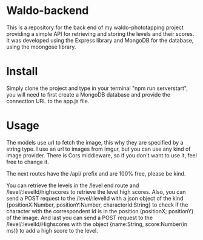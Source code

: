 # Waldo-backend
This is a repository for the back end of my waldo-phototapping project providing a simple API for  retrieving  and storing the levels and their scores. It was developed using the Express library and MongoDB for the database, using the moongose library.

# Install
Simply clone the project and type in your terminal "npm run serverstart",  you will need to first create a MongoDB database and provide the connection URL to the app.js file. 

# Usage
The models use url to fetch the image,  this why they are specified by a string type. I use an url to images from imgur, but you can use any kind of image provider. 
There is Cors middleware, so if you don't want to use it, feel free to change it.

The next routes have the /api/ prefix and are 100% free, please be kind.

You can retrieve the levels in the /level end route and /level/:levelId/highscores to retrieve the level high scores. 
Also, you can send a POST request to the /level/:levelId with a json object of the kind {positionX:Number, positionY:Number, characterId:String} to check if the character with the correspondent Id is in the position 
(positionX; positionY) of the image.
And last you can send a POST request to the /level/:levelId/Highscores with the object {name:String, score:Number(in ms)} to add a high score to the level.

